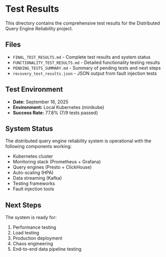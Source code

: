# Test Results

This directory contains the comprehensive test results for the Distributed Query Engine Reliability project.

## Files

- `FINAL_TEST_RESULTS.md` - Complete test results and system status
- `FUNCTIONALITY_TEST_RESULTS.md` - Detailed functionality testing results
- `PENDING_TESTS_SUMMARY.md` - Summary of pending tests and next steps
- `recovery_test_results.json` - JSON output from fault injection tests

## Test Environment

- **Date:** September 16, 2025
- **Environment:** Local Kubernetes (minikube)
- **Success Rate:** 77.8% (7/9 tests passed)

## System Status

The distributed query engine reliability system is operational with the following components working:

- Kubernetes cluster
- Monitoring stack (Prometheus + Grafana)
- Query engines (Presto + ClickHouse)
- Auto-scaling (HPA)
- Data streaming (Kafka)
- Testing frameworks
- Fault injection tools

## Next Steps

The system is ready for:
1. Performance testing
2. Load testing
3. Production deployment
4. Chaos engineering
5. End-to-end data pipeline testing
